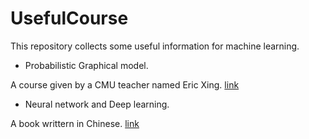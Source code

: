 # UsefulCourse
This repository collects some useful information for machine learning.

- Probabilistic Graphical model.

A course given by a CMU teacher named Eric Xing. [link](http://www.cs.cmu.edu/~epxing/Class/10708-14/lecture.html)

- Neural network and Deep learning.

A book writtern in Chinese. [link](https://nndl.github.io/)
